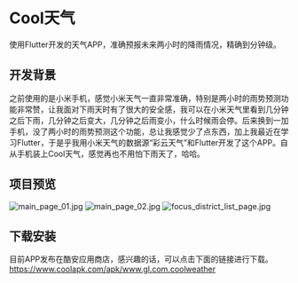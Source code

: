 # Cool天气

使用Flutter开发的天气APP，准确预报未来两小时的降雨情况，精确到分钟级。

## 开发背景
之前使用的是小米手机，感觉小米天气一直非常准确，特别是两小时的雨势预测功能非常赞，让我面对下雨天时有了很大的安全感，我可以在小米天气里看到几分钟之后下雨，几分钟之后变大，几分钟之后雨变小，什么时候雨会停。后来换到一加手机，没了两小时的雨势预测这个功能，总让我感觉少了点东西，加上我最近在学习Flutter，于是乎我用小米天气的数据源“彩云天气”和Flutter开发了这个APP。自从手机装上Cool天气，感觉再也不用怕下雨天了，哈哈。

## 项目预览
![main_page_01.jpg](https://github.com/GoodLuck-GL/coolweather/blob/master/preview/main_page_01.jpg)
![main_page_02.jpg](https://github.com/GoodLuck-GL/coolweather/blob/master/preview/main_page_02.jpg)
![focus_district_list_page.jpg](https://github.com/GoodLuck-GL/coolweather/blob/master/preview/focus_district_list_page.jpg)

## 下载安装
目前APP发布在酷安应用商店，感兴趣的话，可以点击下面的链接进行下载。
https://www.coolapk.com/apk/www.gl.com.coolweather
